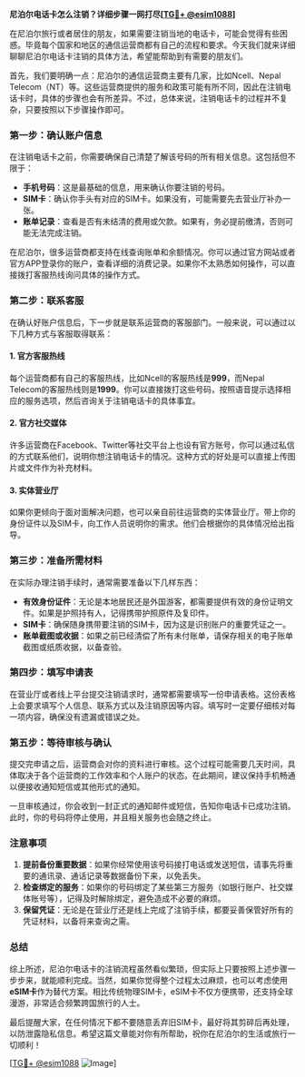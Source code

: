 **尼泊尔电话卡怎么注销？详细步骤一网打尽[[TG💪+ @esim1088](https://t.me/s/esim1088)]**

在尼泊尔旅行或者居住的朋友，如果需要注销当地的电话卡，可能会觉得有些困惑。毕竟每个国家和地区的通信运营商都有自己的流程和要求。今天我们就来详细聊聊尼泊尔电话卡注销的具体方法，希望能帮助到有需要的朋友们。

首先，我们要明确一点：尼泊尔的通信运营商主要有几家，比如Ncell、Nepal Telecom（NT）等。这些运营商提供的服务和政策可能有所不同，因此在注销电话卡时，具体的步骤也会有所差异。不过，总体来说，注销电话卡的过程并不复杂，只要按照以下步骤操作即可。

### 第一步：确认账户信息

在注销电话卡之前，你需要确保自己清楚了解该号码的所有相关信息。这包括但不限于：

- **手机号码**：这是最基础的信息，用来确认你要注销的号码。
- **SIM卡**：确认你手头有对应的SIM卡。如果没有，可能需要先去营业厅补办一张。
- **账单记录**：查看是否有未结清的费用或欠款。如果有，务必提前缴清，否则可能无法完成注销。

在尼泊尔，很多运营商都支持在线查询账单和余额情况。你可以通过官方网站或者官方APP登录你的账户，查看详细的消费记录。如果你不太熟悉如何操作，可以直接拨打客服热线询问具体的操作方式。

### 第二步：联系客服

在确认好账户信息后，下一步就是联系运营商的客服部门。一般来说，可以通过以下几种方式与客服取得联系：

#### 1. 官方客服热线
每个运营商都有自己的客服热线，比如Ncell的客服热线是**999**，而Nepal Telecom的客服热线则是**1999**。你可以直接拨打这些号码，按照语音提示选择相应的服务选项，然后咨询关于注销电话卡的具体事宜。

#### 2. 官方社交媒体
许多运营商在Facebook、Twitter等社交平台上也设有官方账号，你可以通过私信的方式联系他们，说明你想注销电话卡的情况。这种方式的好处是可以直接上传图片或文件作为补充材料。

#### 3. 实体营业厅
如果你更倾向于面对面解决问题，也可以亲自前往运营商的实体营业厅。带上你的身份证件以及SIM卡，向工作人员说明你的需求。他们会根据你的具体情况给出指导。

### 第三步：准备所需材料

在实际办理注销手续时，通常需要准备以下几样东西：

- **有效身份证件**：无论是本地居民还是外国游客，都需要提供有效的身份证明文件。如果是护照持有人，记得携带护照原件及复印件。
- **SIM卡**：确保随身携带要注销的SIM卡，因为这是识别账户的重要凭证之一。
- **账单截图或收据**：如果之前已经清偿了所有未付账单，请保存相关的电子账单截图或纸质收据，以备查验。

### 第四步：填写申请表

在营业厅或者线上平台提交注销请求时，通常都需要填写一份申请表格。这份表格上会要求填写个人信息、联系方式以及注销原因等内容。填写时一定要仔细核对每一项内容，确保没有遗漏或错误之处。

### 第五步：等待审核与确认

提交完申请之后，运营商会对你的资料进行审核。这个过程可能需要几天时间，具体取决于各个运营商的工作效率和个人账户的状态。在此期间，建议保持手机畅通以便接收通知短信或其他形式的通知。

一旦审核通过，你会收到一封正式的通知邮件或短信，告知你电话卡已成功注销。此时，你的号码将停止使用，并且相关服务也会随之终止。

### 注意事项

1. **提前备份重要数据**：如果你经常使用该号码接打电话或发送短信，请事先将重要的通讯录、通话记录等数据备份下来，以免丢失。
2. **检查绑定的服务**：如果你的号码绑定了某些第三方服务（如银行账户、社交媒体账号等），记得及时解除绑定，避免造成不必要的麻烦。
3. **保留凭证**：无论是在营业厅还是线上完成了注销手续，都要妥善保管好所有的凭证材料，以备将来查询之需。

### 总结

综上所述，尼泊尔电话卡的注销流程虽然看似繁琐，但实际上只要按照上述步骤一步步来，就能顺利完成。当然，如果你觉得整个过程太过麻烦，也可以考虑使用**eSIM卡**作为替代方案。相比传统物理SIM卡，eSIM卡不仅方便携带，还支持全球漫游，非常适合频繁跨国旅行的人士。

最后提醒大家，在任何情况下都不要随意丢弃旧SIM卡，最好将其剪碎后再处理，以防泄露隐私信息。希望这篇文章能对你有所帮助，祝你在尼泊尔的生活或旅行一切顺利！

[[TG💪+ @esim1088](https://t.me/s/esim1088) ![Image](https://i.postimg.cc/4NQfJmqS/Snipaste-2025-05-13-00-14-12.png)]